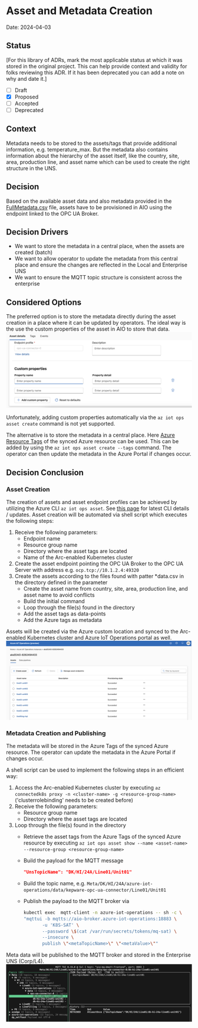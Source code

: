 # Asset and Metadata Creation

Date: 2024-04-03

## Status

[For this library of ADRs, mark the most applicable status at which it was stored in the original project. This can help provide context and validity for folks reviewing this ADR. If it has been deprecated you can add a note on why and date it.]

- [ ] Draft
- [X] Proposed
- [ ] Accepted
- [ ] Deprecated

## Context

Metadata needs to be stored to the assets/tags that provide additional information, e.g. temperature_max. But the metadata also contains information about the hierarchy of the asset itself, like the country, site, area, production line, and asset name which can be used to create the right structure in the UNS.

## Decision

Based on the available asset data and also metadata provided in the [FullMetadata.csv](/simulated-assets/FullMetadata.csv) file, assets have to be provisioned in AIO using the endpoint linked to the OPC UA Broker.

## Decision Drivers

- We want to store the metadata in a central place, when the assets are created (batch)
- We want to allow operator to update the metadata from this central place and ensure the changes are reflected in the Local and Enterprise UNS
- We want to ensure the MQTT topic structure is consistent across the enterprise

## Considered Options

The preferred option is to store the metadata directly during the asset creation in a place where it can be updated by operators.
The ideal way is the use the custom properties of the asset in AIO to store that data.
![Asset Custom Properties](./media/poc1-asset-custom-property.png)

Unfortunately, adding custom properties automatically via the `az iot ops asset create` command is not yet supported.

The alternative is to store the metadata in a central place. Here [Azure Resource Tags](https://learn.microsoft.com/azure/azure-resource-manager/management/tag-resources) of the synced Azure resource can be used. This can be added by using the `az iot ops asset create --tags` command. The operator can then update the metadata in the Azure Portal if changes occur.

## Decision Conclusion

### Asset Creation

The creation of assets and asset endpoint profiles can be achieved by utilizing the Azure CLI `az iot ops asset`. See [this page](https://learn.microsoft.com/cli/azure/iot/ops?view=azure-cli-latest) for latest CLI details / updates.
Asset creation will be automated via shell script which executes the following steps:

1. Receive the following parameters:
    - Endpoint name
    - Resource group name
    - Directory where the asset tags are located
    - Name of the Arc-enabled Kubernetes cluster
2. Create the asset endpoint pointing the OPC UA Broker to the OPC UA Server with address e.g. `ocp.tcp://10.1.2.4:49320`
3. Create the assets according to the files found with patter *data.csv in the directory defined in the parameter
    - Create the asset name from country, site, area, production line, and asset name to avoid conflicts
    - Build the initial command
    - Loop through the file(s) found in the directory
    - Add the asset tags as data-points
    - Add the Azure tags as metadata

Assets will be created via the Azure custom location and synced to the Arc-enabled Kubernetes cluster and Azure IoT Operations portal as well.
![Asset Portal](./media/poc1-asset-portal.png)

### Metadata Creation and Publishing

The metadata will be stored in the Azure Tags of the synced Azure resource. The operator can update the metadata in the Azure Portal if changes occur.

A shell script can be used to implement the following steps in an efficient way:

1. Access the Arc-enabled Kubernetes cluster by executing `az connectedk8s proxy -n <cluster-name> -g <resource-group-name>` ('clusterrolebinding' needs to be created before)
2. Receive the following parameters:
    - Resource group name
    - Directory where the asset tags are located
3. Loop through the file(s) found in the directory
    - Retrieve the asset tags from the Azure Tags of the synced Azure resource by executing `az iot ops asset show --name <asset-name> --resource-group <resource-group-name>`
    - Build the payload for the MQTT message

        ```json
        "UnsTopicName": "DK/HI/24A/Line01/Unit01"
        ```

    - Build the topic name, e.g. `Meta/DK/HI/24A/azure-iot-operations/data/kepware-opc-ua-connector/Line01/Unit01`
    - Publish the payload to the MQTT broker via

        ```sh
        kubectl exec  mqtt-client -n azure-iot-operations -- sh -c \
        "mqttui -b mqtts://aio-broker.azure-iot-operations:18883 \
               -u 'K8S-SAT' \
               --password \$(cat /var/run/secrets/tokens/mq-sat) \
               --insecure \
               publish \"<metaTopicName>\" \"<metaValue>\""
        ```

Meta data will be published to the MQTT broker and stored in the Enterprise UNS (Corp/L4).
![Asset Metadata UNS](./media/poc1-asset-metadata-uns.png)
